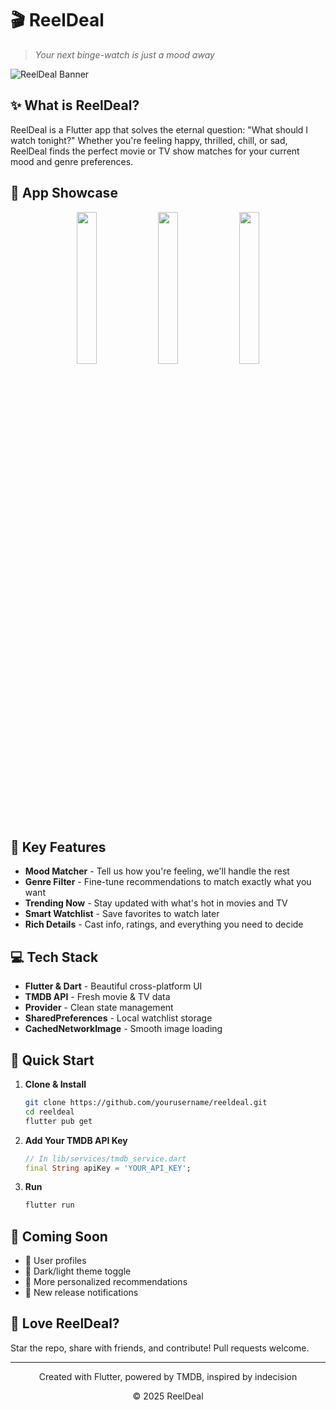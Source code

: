# 🎬 ReelDeal

> *Your next binge-watch is just a mood away*

![ReelDeal Banner](https://i.ibb.co/Ps0ZBC3F/image.png)

## ✨ What is ReelDeal?

ReelDeal is a Flutter app that solves the eternal question: "What should I watch tonight?" Whether you're feeling happy, thrilled, chill, or sad, ReelDeal finds the perfect movie or TV show matches for your current mood and genre preferences.

## 📱 App Showcase

<div align="center">
  <img src="https://via.placeholder.com/250x500?text=Discover" width="25%" />
  <img src="https://via.placeholder.com/250x500?text=Filter" width="25%" /> 
  <img src="https://via.placeholder.com/250x500?text=Details" width="25%" />
</div>

## 🚀 Key Features

- **Mood Matcher** - Tell us how you're feeling, we'll handle the rest
- **Genre Filter** - Fine-tune recommendations to match exactly what you want
- **Trending Now** - Stay updated with what's hot in movies and TV
- **Smart Watchlist** - Save favorites to watch later
- **Rich Details** - Cast info, ratings, and everything you need to decide

## 💻 Tech Stack

- **Flutter & Dart** - Beautiful cross-platform UI
- **TMDB API** - Fresh movie & TV data
- **Provider** - Clean state management
- **SharedPreferences** - Local watchlist storage
- **CachedNetworkImage** - Smooth image loading

## 🏁 Quick Start

1. **Clone & Install**
   ```bash
   git clone https://github.com/yourusername/reeldeal.git
   cd reeldeal
   flutter pub get
   ```

2. **Add Your TMDB API Key**
   ```dart
   // In lib/services/tmdb_service.dart
   final String apiKey = 'YOUR_API_KEY';
   ```

3. **Run**
   ```bash
   flutter run
   ```

## 🔮 Coming Soon

- 🔐 User profiles
- 🌙 Dark/light theme toggle
- 🎯 More personalized recommendations
- 🔔 New release notifications

## 💖 Love ReelDeal?

Star the repo, share with friends, and contribute! Pull requests welcome.

---

<div align="center">
  <p>Created with Flutter, powered by TMDB, inspired by indecision</p>
  <p>© 2025 ReelDeal</p>
</div>
